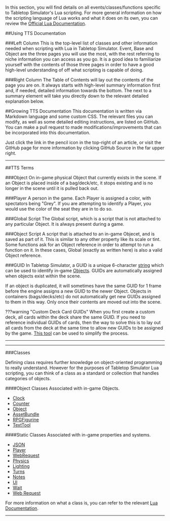 In this section, you will find details on all events/classes/functions specific to Tabletop Simulator's Lua scripting. For more general information on how the scripting language of Lua works and what it does on its own, you can review the [Official Lua Documentation](https://www.lua.org/docs.html).

##Using TTS Documentation

###Left Column
This is the top-level list of classes and other information needed when scripting with Lua in Tabletop Simulator. Event, Base and Object are the three pages you will use the most, with the rest referring to niche information you can access as you go. It is a good idea to familiarize yourself with the contents of those three pages in order to have a good high-level understanding of off what scripting is capable of doing.

###Right Column
The Table of Contents will lay out the contents of the page you are on. It always starts with high-level summary information first and, if needed, detailed information towards the bottom. The <span class="i"></span> next to a summary element will take you directly down to the relevant detailed explanation below.


##Growing TTS Documentation
This documentation is written via Markdown language and some custom CSS. The relevant files you can modify, as well as some detailed editing instructions, are listed on GitHub. You can make a pull request to made modifications/improvements that can be incorporated into this documentation.

Just click the link in the pencil icon in the top-right of an article, or visit the GitHub page for more information by clicking GitHub Source in the far upper right.

---


##TTS Terms

###Object
On in-game physical Object that currently exists in the scene. If an Object is placed inside of a bag/deck/etc, it stops existing and is no longer in the scene until it is pulled back out.

###Player
A person in the game. Each Player is assigned a color, with spectators being "Grey". If you are attempting to identify a Player, you would use the color of the seat they are in to do so.

###Global Script
The Global script, which is a script that is not attached to any particular Object. It is always present during a game.

###Object Script
A script that is attached to an in-game Objecet, and is saved as part of it. This is similar to any other property like its scale or tint. Some functions ask for an Object reference in order to attempt to run a function on it. In these cases, Global (exactly as written here) is also a valid Object reference.

###GUID
In Tabletop Simulator, a GUID is a unique 6-character [string](scripting/types.md)&nbsp;which can be used to identify in-game [Objects](scripting/game-object/object.md). GUIDs are automatically assigned when objects exist within the scene.

If an object is duplicated, it will sometimes have the same GUID for 1 frame before the engine assigns a new GUID to the newer Object. Objects in containers (bags/decks/etc) do not automatically get new GUIDs assigned to them in this way. Only once their contents are moved out into the scene.

???warning "Custom Deck Card GUIDs"
	When you first create a custom deck, all cards within the deck share the same GUID. If you need to reference individual GUIDs of cards, then the way to solve this is to lay out all cards from the deck at the same time to allow new GUIDs to be assigned by the game. [This tool](http://steamcommunity.com/sharedfiles/filedetails/?id=1180142950) can be used to simplify the process.

---



---

###Classes

Defining class requires further knowledge on object-oriented programming to really understand. However for the purposes of Tabletop Simulator Lua scripting, you can think of a class as a standard or collection that handles categories of objects.

####Object Classes
Associated with in-game Objects.

* [Clock](scripting/game-object/clock.md)
* [Counter](scripting/game-object/counter.md)
* [Object](scripting/game-object/object.md)
* [AssetBundle](scripting/game-object/assetbundle.md)
* [RPGFigurine](scripting/game-object/rpg-figurine.md)
* [TextTool](scripting/game-object/text-tool.md)

####Static Classes
Associated with in-game properties and systems.

* [JSON](scripting/scripting-component/json.md)
* [Player](scripting/game-component/player.md)
* [WebRequest](scripting/scripting-component/web-request.md)
* [Physics](scripting/scripting-component/physics.md)
* [Lighting](scripting/game-component/lighting.md)
* [Turns](scripting/game-component/turns.md)
* [Notes](scripting/game-component/notes.md)
* [UI](scripting/scripting-component/ui.md)
* [Wait](scripting/scripting-component/wait.md)
* [Web Request](scripting/scripting-component/web-request.md)

For more information on what a class is, you can refer to the relevant [Lua Documentation](https://www.lua.org/pil/16.1.html).

---
